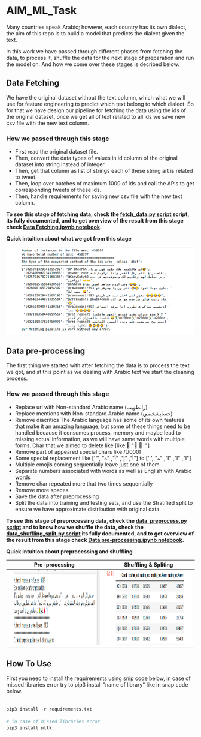 # AIM_ML_Task


Many countries speak Arabic; however, each country has its own dialect, the aim of this repo is to build a model that predicts the dialect given the text.

In this work we have passed through different phases from fetching the data, to process it, shuffle the data for the next stage of preparation and run the model on. And how we come over these stages is decribed below.

## Data Fetching

We have the original dataset without the text column, which what we will use for feature engineering to predict which text belong to which dialect. So for that we have design our pipeline for fetching the data using the ids of the original dataset, once we get all of text related to all ids we save new csv file with the new text column.

### How we passed through this stage

- First read the original dataset file.
- Then, convert the data types of values in id column of the original dataset into string instead of integer.
- Then, get that column as list of strings each of these string art is related to tweet.
- Then, loop over batches of maximum 1000 of ids and call the APIs to get corresponding tweets of these ids.
- Then, handle requirements for saving new csv file with the new text column.


**To see this stage of fetching data, check the [fetch_data.py script](https://github.com/Abdelrahmanrezk/AIM_ML_Task/blob/main/fetch_data.py) script, its fully documented, and to get overview of the result from this stage check [Data Fetching.ipynb notebook](https://github.com/Abdelrahmanrezk/AIM_ML_Task/blob/main/Data%20Fetching.ipynb).**

**Quick intuition about what we got from this stage**

![Fetching Data Pipeline](images/fetching_data.png)


















## Data pre-processing

The first thing we started with after fetching the data is to process the text we got, and at this point as 
we dealing with Arabic text we start the cleaning process.


### How we passed through this stage
- Replace url with Non-standard Arabic name (رابطويب)
- Replace mentions with Non-standard Arabic name (حسابشخصي)
- Remove diacritics
	The Arabic language has some of its own features that make it an amazing language, but some of these things need to be handled because it consumes process, memory and maybe lead to missing actual information, as we will have same words with multiple forms.
	Char that we aimed to delete like [like: َ" ُ ْ "]
- Remove part of appeared special chars like /U000f
- Some special replacement like ['&quot;', "أ", "إ", "آ", "ة"] to [' ', "ا", "ا", "ا", "ه"]
- Multiple emojis coming sequentially leave just one of them
- Separate numbers associated with words as well as English with Arabic words
- Remove char repeated more that two times sequentially
- Remove more spaces
- Save the data after preprocessing
- Split the data into training and testing sets, and use the Stratified split to ensure we have approximate distribution with original data.

**To see this stage of preprocessing data, check the [data_preprocess.py script](https://github.com/Abdelrahmanrezk/AIM_ML_Task/blob/main/data_preprocess.py) and to know how we shuffle the data, check the [data_shuffling_split.py script](https://github.com/Abdelrahmanrezk/AIM_ML_Task/blob/main/data_shuffling_split.py) its fully documented, and to get overview of the result from this stage check [Data pre-processing.ipynb notebook](https://github.com/Abdelrahmanrezk/AIM_ML_Task/blob/main/Data%20pre-processing.ipynb).**

**Quick intuition about preprocessing and shuffling**

Pre-processing            |  Shuffling & Spliting
:-------------------------:|:-------------------------:
<img src="images/pre-processing_data.png" height="200" width="700"/> |  <img src="images/shuffling_data.png" height="200" width="700"/>

## How To Use

First you need to install the requirements using snip code below, in case of missed libraries error try to pip3 install "name of library" like in snap code below.

```python

pip3 install -r requirements.txt

# in case of missed libraries error
pip3 install nltk

```


